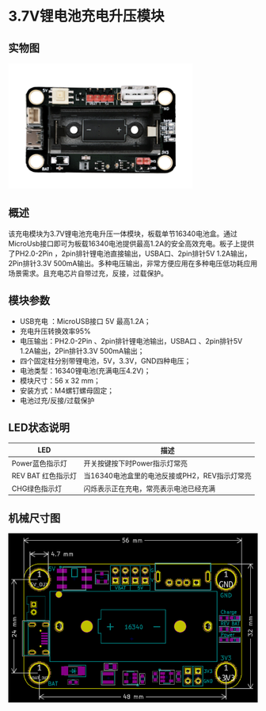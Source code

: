 # 3.7V锂电池充电升压模块

## 实物图

![实物图](3.7v_battery_module/3.7v_battery_module.png)

## 概述
​		该充电模块为3.7V锂电池充电升压一体模块，板载单节16340电池盒。通过MicroUsb接口即可为板载16340电池提供最高1.2A的安全高效充电。板子上提供了PH2.0-2Pin ，2pin排针锂电池直接输出，USBA口、2pin排针5V 1.2A输出，2Pin排针3.3V 500mA输出。多种电压输出，非常方便应用在多种电压低功耗应用场景需求。且充电芯片自带过充，反接，过载保护。


## 模块参数	

-  USB充电 ：MicroUSB接口 5V 最高1.2A；
-  充电升压转换效率95%
-  电压输出：PH2.0-2Pin 、2pin排针锂电池输出，USBA口 、2pin排针5V 1.2A输出，2Pin排针3.3V 500mA输出；
-  四个固定柱分别带锂电池，5V，3.3V，GND四种电压；
- 电池类型：16340锂电池(充满电压4.2V)；
- 模块尺寸：56 x 32 mm；
- 安装方式：M4螺钉螺母固定；
- 电池过充/反接/过载保护

## LED状态说明

| LED                | 描述                                          |
| ------------------ | --------------------------------------------- |
| Power蓝色指示灯    | 开关按键按下时Power指示灯常亮                 |
| REV BAT 红色指示灯 | 当16340电池盒里的电池反接或PH2，REV指示灯常亮 |
| CHG绿色指示灯      | 闪烁表示正在充电，常亮表示电池已经充满        |



## 机械尺寸图

![机械尺寸图](3.7v_battery_module/3.7v_battery_module_assembly.png)



